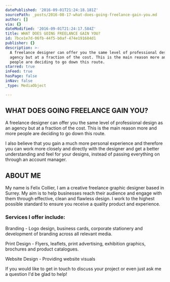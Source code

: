 ```yaml
---
datePublished: '2016-09-01T21:24:18.181Z'
sourcePath: _posts/2016-08-17-what-does-going-freelance-gain-you.md
author: []
via: {}
dateModified: '2016-09-01T21:24:17.584Z'
title: WHAT DOES GOING FREELANCE GAIN YOU?
id: 7bce1e7d-06fb-44f5-b0af-474e191684d1
publisher: {}
description: >-
  A freelance designer can offer you the same level of professional design as an
  agency but at a fraction of the cost. This is the main reason more and more
  people are deciding to go down this route.
starred: true
inFeed: true
hasPage: false
inNav: false
_type: MediaObject

---
```

## WHAT DOES GOING FREELANCE GAIN YOU?

A freelance designer can offer you the same level of professional design as an agency but at a fraction of the cost. This is the main reason more and more people are deciding to go down this route.

I also believe that you gain a much more personal experience and therefore you can work more closely and directly with the designer and get a better understanding and feel for your designs, instead of passing everything on through an account manager.

## ​ABOUT ME

My name is Felix Collier, I am a creative freelance graphic designer based in Surrey. My aim is to help businesses reach their audience and engage with them through effective, clean and flawless design. I work to the highest possible standard to ensure you receive a quality product and experience.

### Services I offer include:

Branding - Logo design, business cards, corporate stationery and development of branding across all relevant media.

​Print Design - Flyers, leaflets, print advertising, exhibition graphics, brochures and product catalogues.

Website Design - Providing website visuals

​If you would like to get in touch to discuss your project or even just ask me a question I'd be glad to help!

​